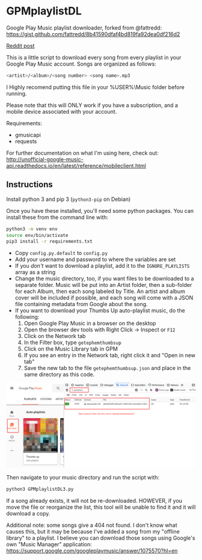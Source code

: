 # GPMplaylistDL
Google Play Music playlist downloader, forked from @fattredd: https://gist.github.com/fattredd/8b41590dfaf4bd819fa92dea0df216d2

[Reddit post](https://www.reddit.com/r/DataHoarder/comments/8io4jv/google_play_music_playlist_downloader/)

This is a little script to download every song from every playlist
in your Google Play Music account. Songs are organized as follows:

```sh
<artist>/<album>/<song number> <song name>.mp3
```

I Highly recomend putting this file in your %USER%\Music folder
before running.

Please note that this will ONLY work if you have a subscription,
and a mobile device associated with your account.

Requirements:
- gmusicapi
- requests

For further documentation on what I'm using here, check out:
http://unofficial-google-music-api.readthedocs.io/en/latest/reference/mobileclient.html

## Instructions
Install python 3 and pip 3 (`python3-pip` on Debian)

Once you have these installed, you'll need some python packages. You can install these from the command line with:

```sh
python3 -m venv env
source env/bin/activate
pip3 install -r requirements.txt
```

* Copy `config.py.default` to `config.py`
* Add your username and password to where the variables are set
* If you _don't_ want to download a playlist, add it to the `IGNORE_PLAYLISTS` array as a string
* Change the music directory, too, if you want files to be downloaded to a
  separate folder. Music will be put into an Artist folder, then a sub-folder
  for each Album, then each song labeled by Title. An artist and album cover will
  be included if possible, and each song will come with a JSON file containing
  metadata from Google about the song.
* If you want to download your Thumbs Up auto-playlist music, do the following:
    1. Open Google Play Music in a browser on the desktop
    2. Open the browser dev tools with Right Click -> Inspect or `F12`
    3. Click on the Network tab
    4. In the Filter box, type `getephemthumbsup`
    5. Click on the Music Library tab in GPM
    6. If you see an entry in the Network tab, right click it and "Open
       in new tab"
    7. Save the new tab to the file `getephemthumbsup.json` and place in
       the same directory as this code.

![network tools](network_tools.png)

Then navigate to your music directory and run the script with:

```sh
python3 GPMplaylistDL3.py
```

If a song already exists, it will not be re-downloaded. HOWEVER, if you move
the file or reorganize the list, this tool will be unable to find it and it will
download a copy.

Additional note: some songs give a 404 not found. I don't know what causes this,
but it may be because I've added a song from my "offline library" to a playlist.
I believe you can download those songs using Google's own "Music Manager" application:
https://support.google.com/googleplaymusic/answer/1075570?hl=en